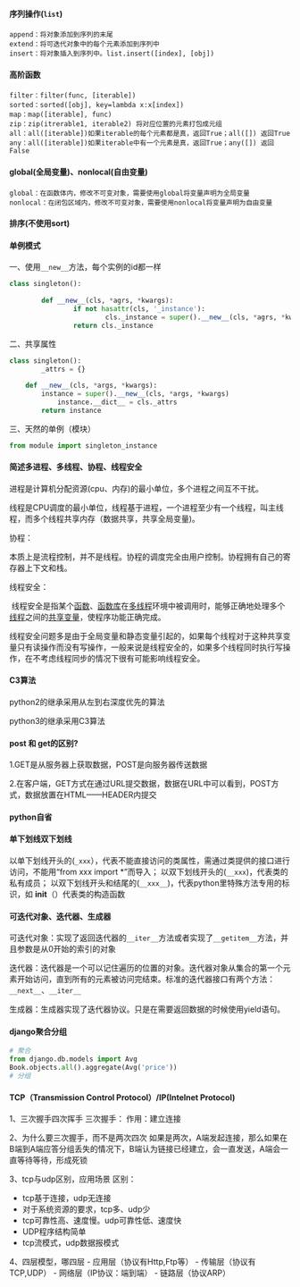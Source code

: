 #### 序列操作(`list`)
```
append：将对象添加到序列的末尾
extend：将可迭代对象中的每个元素添加到序列中
insert：将对象插入到序列中。list.insert([index], [obj])
```

#### 高阶函数
```
filter：filter(func, [iterable])
sorted：sorted([obj], key=lambda x:x[index])
map：map([iterable], func)
zip：zip(itrerable1, iterable2) 将对应位置的元素打包成元组
all：all([iterable])如果iterable的每个元素都是真，返回True；all([]) 返回True
any：all([iterable])如果iterable中有一个元素是真，返回True；any([]) 返回False
```

#### global(全局变量)、nonlocal(自由变量)

```
global：在函数体内，修改不可变对象，需要使用global将变量声明为全局变量
nonlocal：在闭包区域内，修改不可变对象，需要使用nonlocal将变量声明为自由变量
```

#### 排序(不使用sort)

#### 单例模式

一、使用`__new__`方法，每个实例的id都一样

```python
class singleton():
  
		def __new__(cls, *agrs, *kwargs):
				if not hasattr(cls, '_instance'):
						cls._instance = super().__new__(cls, *agrs, *kwargs)
				return cls._instance
```

二、共享属性

```python
class singleton():
		_attrs = {}
    
    def __new__(cls, *args, *kwargs):
      	instance = super().__new__(cls, *args, *kwargs)
    		instance.__dict__ = cls._attrs
        return instance
```

三、天然的单例（模块）

```python
from module import singleton_instance
```

####  简述多进程、多线程、协程、线程安全

进程是计算机分配资源(cpu、内存)的最小单位，多个进程之间互不干扰。

线程是CPU调度的最小单位，线程基于进程，一个进程至少有一个线程，叫主线程，而多个线程共享内存（数据共享，共享全局变量)。

协程：

​		本质上是流程控制，并不是线程。协程的调度完全由用户控制。协程拥有自己的寄存器上下文和栈。

线程安全：

​		线程安全是指某个[函数](https://zh.wikipedia.org/wiki/函数_(计算机科学))、[函数库](https://zh.wikipedia.org/wiki/函数库)在[多线程](https://zh.wikipedia.org/wiki/多线程)环境中被调用时，能够正确地处理多个[线程](https://zh.wikipedia.org/wiki/线程)之间的[共享变量](https://zh.wikipedia.org/w/index.php?title=共享变量&action=edit&redlink=1)，使程序功能正确完成。

​		线程安全问题多是由于全局变量和静态变量引起的，如果每个线程对于这种共享变量只有读操作而没有写操作，一般来说是线程安全的，如果多个线程同时执行写操作，在不考虑线程同步的情况下很有可能影响线程安全。

#### C3算法

python2的继承采用从左到右深度优先的算法

python3的继承采用C3算法

#### post 和 get的区别?

1.GET是从服务器上获取数据，POST是向服务器传送数据

2.在客户端，GET方式在通过URL提交数据，数据在URL中可以看到，POST方式，数据放置在HTML——HEADER内提交

#### python自省



#### 单下划线双下划线

以单下划线开头的(`_xxx`），代表不能直接访问的类属性，需通过类提供的接口进行访问，不能用“from xxx import *”而导入；
以双下划线开头的(`__xxx`)，代表类的私有成员；
以双下划线开头和结尾的(`__xxx__`)，代表python里特殊方法专用的标识，如 __init__（）代表类的构造函数

#### 可迭代对象、迭代器、生成器

可迭代对象：实现了返回迭代器的`__iter__`方法或者实现了`__getitem__`方法，并且参数是从0开始的索引的对象

迭代器：迭代器是一个可以记住遍历的位置的对象。迭代器对象从集合的第一个元素开始访问，直到所有的元素被访问完结束。标准的迭代器接口有两个方法：`__next__`、`__iter__`

生成器：生成器实现了迭代器协议。只是在需要返回数据的时候使用yield语句。

#### django聚合分组

```python
# 聚合
from django.db.models import Avg
Book.objects.all().aggregate(Avg('price'))
# 分组

```

#### TCP（Transmission Control Protocol）/IP(Intelnet Protocol)

1、三次握手四次挥手
三次握手：
作用：建立连接

2、为什么要三次握手，而不是两次四次
      如果是两次，A端发起连接，那么如果在B端到A端应答分组丢失的情况下，B端认为链接已经建立，会一直发送，A端会一直等待等待，形成死锁

3、tcp与udp区别，应用场景
区别：

- tcp基于连接，udp无连接
- 对于系统资源的要求，tcp多、udp少
- tcp可靠性高、速度慢。udp可靠性低、速度快
- UDP程序结构简单
- tcp流模式，udp数据报模式

4、四层模型，哪四层
      - 应用层（协议有Http,Ftp等）
      - 传输层（协议有TCP,UDP）
      - 网络层（IP协议：端到端）
      - 链路层（协议ARP）

 
